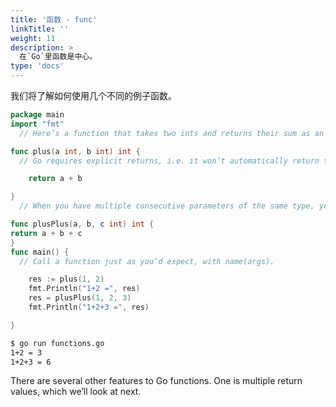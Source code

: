 ```yaml
---
title: '函数 - func'
linkTitle: ''
weight: 11
description: >
  在`Go`里函数是中心。
type: 'docs'
---
```


我们将了解如何使用几个不同的例子函数。

```go
package main
import "fmt"
  // Here’s a function that takes two ints and returns their sum as an int.

func plus(a int, b int) int {
  // Go requires explicit returns, i.e. it won’t automatically return the value of the last expression.

    return a + b

}
  // When you have multiple consecutive parameters of the same type, you may omit the type name for the like-typed parameters up to the final parameter that declares the type.

func plusPlus(a, b, c int) int {
return a + b + c
}
func main() {
  // Call a function just as you’d expect, with name(args).

    res := plus(1, 2)
    fmt.Println("1+2 =", res)
    res = plusPlus(1, 2, 3)
    fmt.Println("1+2+3 =", res)

}
```

```sh
$ go run functions.go
1+2 = 3
1+2+3 = 6
```

There are several other features to Go functions. One is multiple return values, which we’ll look at next.
